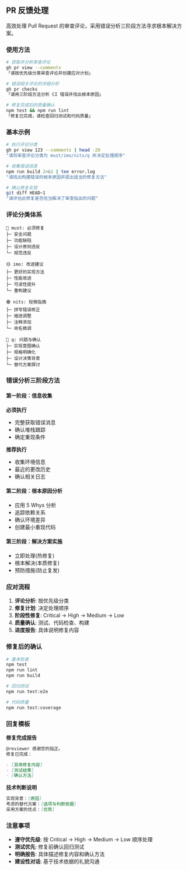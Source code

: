 ## PR 反馈处理

高效处理 Pull Request 的审查评论，采用错误分析三阶段方法寻求根本解决方案。

### 使用方法

```bash
# 获取并分析审查评论
gh pr view --comments
「请按优先级分类审查评论并创建应对计划」

# 错误相关评论的详细分析
gh pr checks
「请用三阶段方法分析 CI 错误并找出根本原因」

# 修复完成后的质量确认
npm test && npm run lint
「修复已完成，请检查回归测试和代码质量」
```

### 基本示例

```bash
# 执行评论分类
gh pr view 123 --comments | head -20
"请将审查评论分类为 must/imo/nits/q 并决定处理顺序"

# 收集错误信息
npm run build 2>&1 | tee error.log
"请找出构建错误的根本原因并提出适当的修复方法"

# 确认修复实现
git diff HEAD~1
"请评估此修复是否恰当解决了审查指出的问题"
```

### 评论分类体系

```text
🔴 must: 必须修复
├─ 安全问题
├─ 功能缺陷
├─ 设计原则违反
└─ 规范违反

🟡 imo: 改进建议
├─ 更好的实现方法
├─ 性能改进
├─ 可读性提升
└─ 重构建议

🟢 nits: 轻微指摘
├─ 拼写错误修正
├─ 缩进调整
├─ 注释添加
└─ 命名微调

🔵 q: 问题与确认
├─ 实现意图确认
├─ 规格明确化
├─ 设计决策背景
└─ 替代方案探讨
```

### 错误分析三阶段方法

#### 第一阶段：信息收集

**必须执行**

- 完整获取错误消息
- 确认堆栈跟踪
- 确定重现条件

**推荐执行**

- 收集环境信息
- 最近的更改历史
- 确认相关日志

#### 第二阶段：根本原因分析

- 应用 5 Whys 分析
- 追踪依赖关系
- 确认环境差异
- 创建最小重现代码

#### 第三阶段：解决方案实施

- 立即处理(热修复)
- 根本解决(本质修复)
- 预防措施(防止复发)

### 应对流程

1. **评论分析**: 按优先级分类
2. **修复计划**: 决定处理顺序
3. **阶段性修复**: Critical → High → Medium → Low
4. **质量确认**: 测试、代码检查、构建
5. **进度报告**: 具体说明修复内容

### 修复后的确认

```bash
# 基本检查
npm test
npm run lint
npm run build

# 回归测试
npm run test:e2e

# 代码质量
npm run test:coverage
```

### 回复模板

**修复完成报告**

```markdown
@reviewer 感谢您的指正。
修复已完成：

- [具体修复内容]
- [测试结果]
- [确认方法]
```

**技术判断说明**

```markdown
实现背景：[原因]
考虑的替代方案：[选项与判断依据]
采用方案的优点：[优势]
```

### 注意事项

- **遵守优先级**: 按 Critical → High → Medium → Low 顺序处理
- **测试优先**: 修复前确认回归测试
- **明确报告**: 具体描述修复内容和确认方法
- **建设性对话**: 基于技术依据的礼貌沟通

